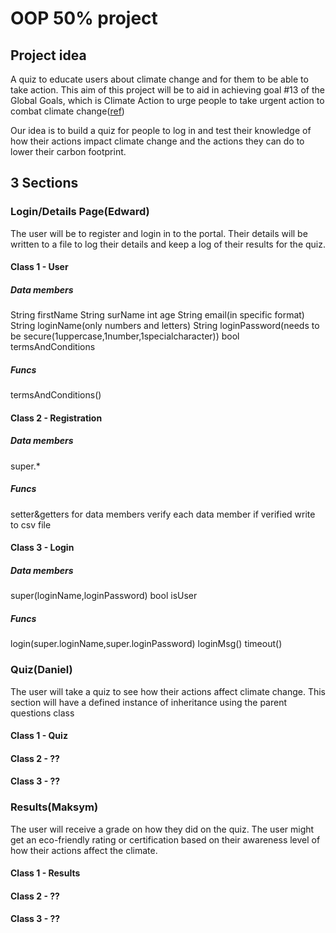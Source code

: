 # OOP 50% project

## Project idea

A quiz to educate users about climate change and for them to be able to take action. This aim of this project will be to aid in achieving goal #13 of the Global Goals, which is Climate Action to urge people to take urgent action to combat climate change([ref](https://www.globalgoals.org/goals/13-climate-action/))

Our idea is to build a quiz for people to log in and test their knowledge of how their actions impact climate change and the actions they can do to lower their carbon footprint.

## 3 Sections

### Login/Details Page(Edward)

The user will be to register and login in to the portal. Their details will be written to a file to log their details and keep a log of their results for the quiz.

#### Class 1 - User
##### Data members
String firstName
String surName
int age
String email(in specific format)
String loginName(only numbers and letters)
String loginPassword(needs to be secure(1uppercase,1number,1specialcharacter))
bool termsAndConditions
##### Funcs
termsAndConditions()
#### Class 2 - Registration
##### Data members
super.*
##### Funcs
setter&getters for data members
verify each data member
if verified write to csv file
#### Class 3 - Login
##### Data members
super(loginName,loginPassword)
bool isUser
##### Funcs
login(super.loginName,super.loginPassword)
loginMsg()
timeout()

### Quiz(Daniel)

The user will take a quiz to see how their actions affect climate change. This section will have a defined instance of inheritance using the parent questions class

#### Class 1 - Quiz

#### Class 2 - ??

#### Class 3 - ??

### Results(Maksym)

The user will receive a grade on how they did on the quiz. The user might get an eco-friendly rating or certification based on their awareness level of how their actions affect the climate.

#### Class 1 - Results

#### Class 2 - ??

#### Class 3 - ??

